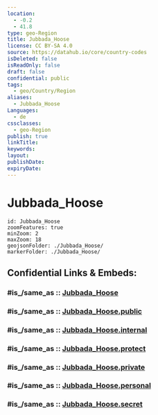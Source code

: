 ```yaml
---
location:
  - -0.2
  - 41.8
type: geo-Region
title: Jubbada_Hoose
license: CC BY-SA 4.0
source: https://datahub.io/core/country-codes
isDeleted: false
isReadOnly: false
draft: false
confidential: public
tags:
  - geo/Country/Region
aliases:
  - Jubbada_Hoose
Languages:
  - de
cssclasses:
  - geo-Region
publish: true
linkTitle:
keywords:
layout:
publishDate:
expiryDate:
---
```


# Jubbada_Hoose

```leaflet
id: Jubbada_Hoose
zoomFeatures: true 
minZoom: 2 
maxZoom: 18
geojsonFolder: ./Jubbada_Hoose/
markerFolder: ./Jubbada_Hoose/
```


## Confidential Links & Embeds: 

### #is_/same_as :: [Jubbada_Hoose](/_Standards/Earth/Continent/Africa/Africa~East/Somalia/Regions~Somalia/Jubbada_Hoose.md) 

### #is_/same_as :: [Jubbada_Hoose.public](/_public/Earth/Continent/Africa/Africa~East/Somalia/Regions~Somalia/Jubbada_Hoose.public.md) 

### #is_/same_as :: [Jubbada_Hoose.internal](/_internal/Earth/Continent/Africa/Africa~East/Somalia/Regions~Somalia/Jubbada_Hoose.internal.md) 

### #is_/same_as :: [Jubbada_Hoose.protect](/_protect/Earth/Continent/Africa/Africa~East/Somalia/Regions~Somalia/Jubbada_Hoose.protect.md) 

### #is_/same_as :: [Jubbada_Hoose.private](/_private/Earth/Continent/Africa/Africa~East/Somalia/Regions~Somalia/Jubbada_Hoose.private.md) 

### #is_/same_as :: [Jubbada_Hoose.personal](/_personal/Earth/Continent/Africa/Africa~East/Somalia/Regions~Somalia/Jubbada_Hoose.personal.md) 

### #is_/same_as :: [Jubbada_Hoose.secret](/_secret/Earth/Continent/Africa/Africa~East/Somalia/Regions~Somalia/Jubbada_Hoose.secret.md)

